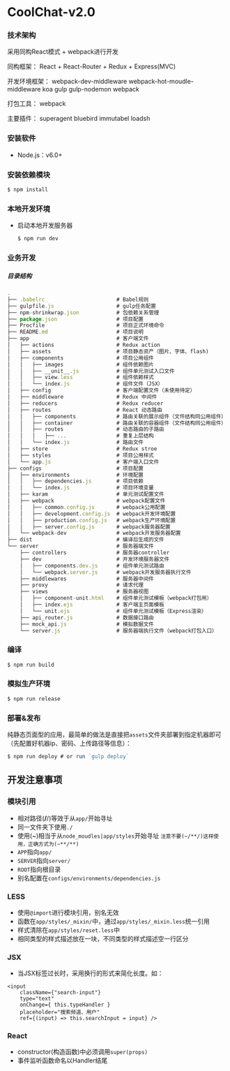 # CoolChat-v2.0

### 技术架构

采用同构React模式 + webpack进行开发

同构框架：
React + React-Router + Redux + Express(MVC)

开发环境框架：
webpack-dev-middleware
webpack-hot-moudle-middleware
koa
gulp
gulp-nodemon
webpack

打包工具：
webpack

主要插件：
superagent
bluebird
immutabel
loadsh

### 安装软件

- Node.js：v6.0+

### 安装依赖模块

``` bash
$ npm install
```

### 本地开发环境

- 启动本地开发服务器

    ``` bash
    $ npm run dev
    ```

### 业务开发

##### 目录结构

``` js
.
├── .babelrc                       # Babel规则
├── gulpfile.js                    # gulp任务配置
├── npm-shrinkwrap.json            # 包依赖关系管理
├── package.json                   # 项目配置
├── Procfile                       # 项目正式环境命令
├── README.md                      # 项目说明
├── app                            # 客户端文件
│   ├── actions                    # Redux action
│   ├── assets                     # 项目静态资产（图片、字体、flash)
│   ├── components                 # 项目公用组件
│   │   ├── images                 # 组件依赖图片
│   │   ├── __unit__.js            # 组件单元测试入口文件
│   │   ├── view.less              # 组件依赖样式
│   │   └── index.js               # 组件文件（JSX）
│   ├── config                     # 客户端配置文件（未使用待定）
│   ├── middleware                 # Redux 中间件
│   ├── reducers                   # Redux reducer
│   ├── routes                     # React 动态路由
│   │   ├── components             # 路由关联的展示组件（文件结构同公用组件）
│   │   ├── container              # 路由关联的容器组件（文件结构同公用组件）
│   │   ├── routes                 # 动态路由的子路由
│   │   │   ├── ...                # 重复上层结构   
│   │   └── index.js               # 路由文件
│   ├── store                      # Redux stroe
│   ├── styles                     # 项目公用样式
│   └── app.js                     # 客户端入口文件
├── configs                        # 项目配置
│   ├── environments               # 环境配置
│   │   ├── dependencies.js        # 项目依赖
│   │   └── index.js               # 项目环境变量
│   ├── karam                      # 单元测试配置文件
│   ├── webpack                    # webpack配置文件
│   │   ├── common.config.js       # webpack公用配置
│   │   ├── development.config.js  # webpack开发环境配置
│   │   ├── production.config.js   # webpack生产环境配置
│   │   ├── server.config.js       # webpack服务器配置
│   └── webpack-dev                # webpack开发服务器配置
├── dist                           # 编译后生成的文件
└── server                         # 服务器端文件
    ├── controllers                # 服务器controller
    ├── dev                        # 开发环境服务器文件
    │   ├── components.dev.js      # 组件单元测试路由
    │   └── webpack.server.js      # webpack开发服务器执行文件
    ├── middlewares                # 服务器中间件
    ├── proxy                      # 请求代理
    ├── views                      # 服务器视图
    │   ├── component-unit.html    # 组件单元测试模板（webpack打包用）
    │   ├── index.ejs              # 客户端主页面模板
    │   └── unit.ejs               # 组件单元测试模板（Express渲染）
    ├── api_router.js              # 数据接口路由
    ├── mock_api.js                # 模拟数据文件
    └── server.js                  # 服务器端执行文件（webpack打包入口）
```

### 编译

``` bash
$ npm run build
```

### 模拟生产环境

``` bash
$ npm run release
```

### 部署&发布

纯静态页面型的应用，最简单的做法是直接把`assets`文件夹部署到指定机器即可（先配置好机器ip、密码、上传路径等信息）：

``` js
$ npm run deploy # or run `gulp deploy`
```


## 开发注意事项

### 模块引用

* 相对路径(**/**/)等效于从`app/`开始寻址
* 同一文件夹下使用`./`
* 使用(~)相当于从`node_moudles|app/styles`开始寻址 `注意不要(~/**/)这样使用，正确方式为(~**/**)`
* `APP`指向`app/`
* `SERVER`指向`server/`
* `ROOT`指向根目录
* 别名配置在`configs/environments/dependencies.js`

### LESS

* 使用`@import`进行模块引用，别名无效
* 函数在`app/styles/_mixin/`中，通过`app/styles/_mixin.less`统一引用
* 样式清除在`app/styles/reset.less`中
* 相同类型的样式描述放在一块，不同类型的样式描述空一行区分

### JSX

* 当JSX标签过长时，采用换行的形式来简化长度。如：

```babel
<input 
	className={"search-input"}
	type="text"
	onChange={ this.typeHandler }
	placeholder="搜索频道、用户"
	ref={(input) => this.searchInput = input} />
```

### React

* constructor(构造函数)中必须调用`super(props)`
* 事件监听函数命名以Handler结尾
